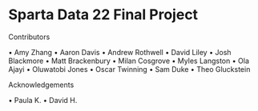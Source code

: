 # Sparta Data 22 Final Project


Contributors

•	Amy Zhang
•	Aaron Davis
•	Andrew Rothwell
•	David Liley
•	Josh Blackmore
•	Matt Brackenbury
•	Milan Cosgrove
•	Myles Langston
•	Ola Ajayi
•	Oluwatobi Jones
•	Oscar Twinning
•	Sam Duke
•	Theo Gluckstein

Acknowledgements

•	Paula K.
•	David H.



